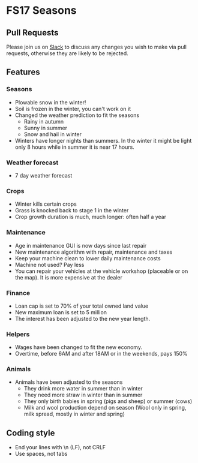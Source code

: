 # FS17 Seasons

## Pull Requests

Please join us on [Slack](http://realismus.joskuijpers.nl) to discuss any changes you wish to make via pull requests, otherwise they are likely to be rejected.

## Features

### Seasons
- Plowable snow in the winter!
- Soil is frozen in the winter, you can't work on it
- Changed the weather prediction to fit the seasons
  - Rainy in autumn
  - Sunny in summer
  - Snow and hail in winter
- Winters have longer nights than summers. In the winter it might be light only 8 hours while in summer it is near 17 hours.

### Weather forecast
- 7 day weather forecast

### Crops
- Winter kills certain crops
- Grass is knocked back to stage 1 in the winter
- Crop growth duration is much, much longer: often half a year

### Maintenance
- Age in maintenance GUI is now days since last repair
- New maintenance algorithm with repair, maintenance and taxes
- Keep your machine clean to lower daily maintenance costs
- Machine not used? Pay less
- You can repair your vehicles at the vehicle workshop (placeable or on the map). It is more expensive at the dealer

### Finance
- Loan cap is set to 70% of your total owned land value
- New maximum loan is set to 5 million
- The interest has been adjusted to the new year length.

### Helpers
- Wages have been changed to fit the new economy.
- Overtime, before 6AM and after 18AM or in the weekends, pays 150%

### Animals
- Animals have been adjusted to the seasons
  - They drink more water in summer than in winter
  - They need more straw in winter than in summer
  - They only birth babies in spring (pigs and sheep) or summer (cows)
  - Milk and wool production depend on season (Wool only in spring, milk spread, mostly in winter and spring)

## Coding style

- End your lines with \n (LF), not CRLF
- Use spaces, not tabs
